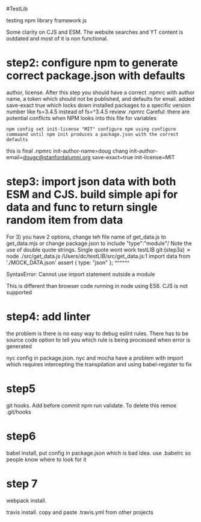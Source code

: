 #TestLib


testing npm library framework js


Some clarity on CJS and ESM. The website searches and YT content is outdated and most of it is non functional. 

# step2: configure npm to generate correct package.json with defaults

author, license. After this step you should have a correct .npmrc with author
name, a token which should not be published, and defaults for email. 
added save-exact true which locks down installed packages to a specific version
number like fs=3.4.5 instead of fs=^3.4.5 
review .npmrc
Careful: there are potential conflicts when NPM looks into this file for variables

`
npm config set init-license "MIT"
configure npm using configure commaand until npm init produces a package.json with the correct defaults
`

this is final .npmrc
init-author-name=doug chang
init-author-email=dougc@stanfordalumni.org
save-exact=true
init-license=MIT


# step3: import json data with both ESM and CJS. build simple api for data and func to return single random item from data

For 3) you have 2 options, change teh file name of get_data.js to get_data.mjs or change package.json to include "type":"module"/ Note the use of double quote strings. Single quote wont work
 testLIB git:(step3a) ✗ node ./src/get_data.js
/Users/dc/testLIB/src/get_data.js:1
import data from './MOCK_DATA.json' assert { type: "json" };
^^^^^^

SyntaxError: Cannot use import statement outside a module

This is different than browser code running in node using ES6. CJS is not supported



# step4: add linter

the problem is there is no easy way to debug eslint rules. There has to be source code option to tell you which rule is being processed when error is generated

nyc config in package.json.
nyc and mocha have a problem with import which requires intercepting the transpilation and using babel-register to fix

# step5
 
git hooks. Add before commit npm run validate. To delete this remoe .git/hooks

# step6

babel install, put config in package.json which is bad idea. 
use .babelrc so people know where to look for it

# step 7

webpack install.

travis install. copy and paste .travis.yml from other projects
